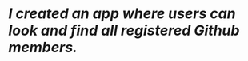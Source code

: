                                       
<h1><em>I created an app where users can look and find all registered Github members.</em></h1>
 
